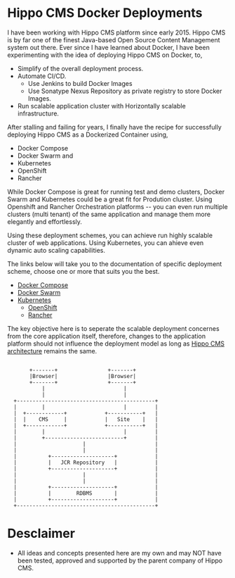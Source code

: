 Hippo CMS Docker Deployments
=============================
I have been working with Hippo CMS platform since early 2015. Hippo CMS is by far one of the finest Java-based Open Source Content Management system out there. Ever since I have learned about Docker, I have been experimenting with the idea of deploying Hippo CMS on Docker, to,
* Simplify of the overall deployment process.
* Automate CI/CD.
  * Use Jenkins to build Docker Images
  * Use Sonatype Nexus Repository as private registry to store Docker Images. 
* Run scalable application cluster with Horizontally scalable infrastructure.

After stalling and failing for years, I finally have the recipe for successfully deploying Hippo CMS as a Dockerized Container using, 
* Docker Compose
* Docker Swarm and 
* Kubernetes 
 * OpenShift 
 * Rancher 

While Docker Compose is great for running test and demo clusters, Docker Swarm and Kubernetes could be a great fit for Prodution cluster. Using Openshift and Rancher Orchestration platforms -- you can even run multiple clusters (multi tenant) of the same application and manage them more elegantly and effortlessly. 

Using these deployment schemes, you can achieve run highly scalable cluster of web applications. Using Kubernetes, you can ahieve even dynamic auto scaling capabilities. 

The links below will take you to the documentation of specific deployment scheme, choose one or more that suits you the best.

* [Docker Compose](https://github.com/maheshacharya/hippo-docker-deployments/blob/master/docker-compose/README.md)
* [Docker Swarm](https://github.com/maheshacharya/hippo-docker-deployments/tree/master/docker-swarm)
* [Kubernetes](https://github.com/maheshacharya/hippo-docker-deployments/tree/master/kubernetes)
  * [OpenShift](https://github.com/maheshacharya/hippo-docker-deployments/blob/master/kubernetes/openshift/README.md)
  * [Rancher](https://github.com/maheshacharya/hippo-docker-deployments/blob/master/kubernetes/rancher/README.md)

The key objective here is to seperate the scalable deployment concernes from the core application itself, therefore, changes to the application platform should not influence the deployment model as long as [Hippo CMS architecture](https://www.onehippo.org/library/architecture/hippo-cms-architecture.html) remains the same.
```
                                                    
       +-------+                +-------+         
       |Browser|                |Browser|             
       +-------+                +-------+          
           |                         |               
           |                         |                
  +--------------------------------------------+     
  |        |                         |         |
  |  +------------+            +-----------+   |      
  |  |    CMS     |            |   Site    |   |      
  |  +------------+            +-----------+   |      
  |        |                         |         |       
  |        +-------------------------+         |       
  |                     |                      |      
  |                     |                      |       
  |          +--------------------+            |      
  |          |   JCR Repository   |            |     
  |          +--------------------+            |      
  |                     |                      |      
  |                     |                      |    
  |          +--------------------+            |    
  |          |        RDBMS       |            |     
  |          +--------------------+            |   
  +--------------------------------------------+    
```

Desclaimer
==========
* All ideas and concepts presented here are my own and may NOT have been tested, approved and supported by the parent company of Hippo CMS.


